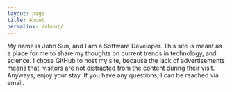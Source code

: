 ```yaml
---
layout: page
title: About
permalink: /about/
---
```


My name is John Sun, and I am a Software Developer. This site is meant as a place for me to share my thoughts on current trends in technology, and science. I chose GitHub to host my site, because the lack
of advertisements means that, visitors are not distracted from the content during their visit. Anyways,
enjoy your stay. If you have any questions, I can be reached via email.